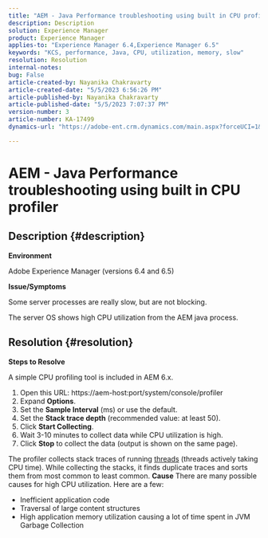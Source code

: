 ```yaml
---
title: "AEM - Java Performance troubleshooting using built in CPU profiler"
description: Description
solution: Experience Manager
product: Experience Manager
applies-to: "Experience Manager 6.4,Experience Manager 6.5"
keywords: "KCS, performance, Java, CPU, utilization, memory, slow"
resolution: Resolution
internal-notes: 
bug: False
article-created-by: Nayanika Chakravarty
article-created-date: "5/5/2023 6:56:26 PM"
article-published-by: Nayanika Chakravarty
article-published-date: "5/5/2023 7:07:37 PM"
version-number: 3
article-number: KA-17499
dynamics-url: "https://adobe-ent.crm.dynamics.com/main.aspx?forceUCI=1&pagetype=entityrecord&etn=knowledgearticle&id=c0334588-76eb-ed11-a7c6-6045bd006704"

---
```

# AEM - Java Performance troubleshooting using built in CPU profiler

## Description {#description}


<b>Environment</b>

Adobe Experience Manager (versions 6.4 and 6.5)

<b>Issue/Symptoms</b>

Some server processes are really slow, but are not blocking.

The server OS shows high CPU utilization from the AEM java process.


## Resolution {#resolution}


<b>Steps to Resolve</b>

A simple CPU profiling tool is included in AEM 6.x.

1. Open this URL: https://aem-host:port/system/console/profiler
2. Expand <b>Options</b>.
3. Set the <b>Sample Interval</b> (ms) or use the default.
4. Set the <b>Stack trace depth</b> (recommended value: at least 50).
5. Click <b>Start Collecting</b>.
6. Wait 3-10 minutes to collect data while CPU utilization is high.
7. Click <b>Stop</b> to collect the data (output is shown on the same page).


The profiler collects stack traces of running [threads](https://docs.oracle.com/javase/tutorial/essential/concurrency/threads.html) (threads actively taking CPU time). While collecting the stacks, it finds duplicate traces and sorts them from most common to least common.
<b>Cause</b>
There are many possible causes for high CPU utilization. Here are a few:

- Inefficient application code
- Traversal of large content structures
- High application memory utilization causing a lot of time spent in JVM Garbage Collection

